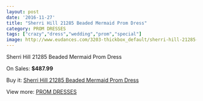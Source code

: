 ```yaml
---
layout: post
date: '2016-11-27'
title: "Sherri Hill 21285 Beaded Mermaid Prom Dress"
category: PROM DRESSES
tags: ["crazy","dress","wedding","prom","special"]
image: http://www.eudances.com/3203-thickbox_default/sherri-hill-21285-beaded-mermaid-prom-dress.jpg
---
```

Sherri Hill 21285 Beaded Mermaid Prom Dress

On Sales: **$487.99**
<a href="https://www.eudances.com/en/prom-dresses/1100-sherri-hill-21285-beaded-mermaid-prom-dress.html"><amp-img layout="responsive" width="600" height="600" src="//www.eudances.com/3203-thickbox_default/sherri-hill-21285-beaded-mermaid-prom-dress.jpg" alt="Sherri Hill 21285 Beaded Mermaid Prom Dress 0" /></a>
<a href="https://www.eudances.com/en/prom-dresses/1100-sherri-hill-21285-beaded-mermaid-prom-dress.html"><amp-img layout="responsive" width="600" height="600" src="//www.eudances.com/3204-thickbox_default/sherri-hill-21285-beaded-mermaid-prom-dress.jpg" alt="Sherri Hill 21285 Beaded Mermaid Prom Dress 1" /></a>
<a href="https://www.eudances.com/en/prom-dresses/1100-sherri-hill-21285-beaded-mermaid-prom-dress.html"><amp-img layout="responsive" width="600" height="600" src="//www.eudances.com/3205-thickbox_default/sherri-hill-21285-beaded-mermaid-prom-dress.jpg" alt="Sherri Hill 21285 Beaded Mermaid Prom Dress 2" /></a>
<a href="https://www.eudances.com/en/prom-dresses/1100-sherri-hill-21285-beaded-mermaid-prom-dress.html"><amp-img layout="responsive" width="600" height="600" src="//www.eudances.com/3206-thickbox_default/sherri-hill-21285-beaded-mermaid-prom-dress.jpg" alt="Sherri Hill 21285 Beaded Mermaid Prom Dress 3" /></a>
<a href="https://www.eudances.com/en/prom-dresses/1100-sherri-hill-21285-beaded-mermaid-prom-dress.html"><amp-img layout="responsive" width="600" height="600" src="//www.eudances.com/3207-thickbox_default/sherri-hill-21285-beaded-mermaid-prom-dress.jpg" alt="Sherri Hill 21285 Beaded Mermaid Prom Dress 4" /></a>

Buy it: [Sherri Hill 21285 Beaded Mermaid Prom Dress](https://www.eudances.com/en/prom-dresses/1100-sherri-hill-21285-beaded-mermaid-prom-dress.html "Sherri Hill 21285 Beaded Mermaid Prom Dress")

View more: [PROM DRESSES](https://www.eudances.com/en/13-prom-dresses "PROM DRESSES")